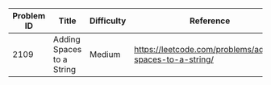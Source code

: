 | Problem ID | Title | Difficulty | Reference
| --- | --- | --- | ---
| 2109 | Adding Spaces to a String | Medium | https://leetcode.com/problems/adding-spaces-to-a-string/
